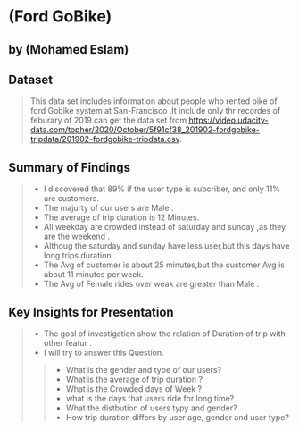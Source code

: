# (Ford GoBike)
## by (Mohamed Eslam)


## Dataset

> This data set includes information about people who rented bike of ford Gobike system at San-Francisco  .It include only thr recordes of feburary of 2019.can get the data set from https://video.udacity-data.com/topher/2020/October/5f91cf38_201902-fordgobike-tripdata/201902-fordgobike-tripdata.csv.


## Summary of Findings

>- I discovered that 89% if the user type is subcriber, and only 11% are customers.
>- The majurty of our users are Male .
>- The average of trip duration is 12 Minutes.
>- All weekday are crowded instead of saturday and sunday ,as they are the weekend .
>- Althoug the saturday and sunday have less user,but this days have long trips duration.
>- The Avg of customer is about 25 minutes,but the customer Avg is about 11 minutes per week.
>- The Avg of Female rides over weak are greater than Male .

## Key Insights for Presentation
>- The goal of investigation show the relation of Duration of trip with other featur .
>- I will try to answer this Question.
>>- What is the gender and type of our users?
>>- What is the average of trip duration ?
>>- What is the Crowded days of Week ?
>>- what is the days that users ride for long time?
>>- What the distbution of users typy and gender?
>>- How trip duration differs by user age, gender and user type?